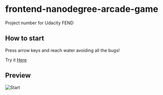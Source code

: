 frontend-nanodegree-arcade-game
===============================

Project number for Udacity FEND

## How to start

Press arrow keys and reach water avoiding all the bugs!

Try it [Here](https://simturcoit.github.io/fend-arcade-game-udacity/)

## Preview

![Start](https://github.com/simTurcoIT/fend-arcade-game-udacity/blob/master/img/Cattura.PNG)

